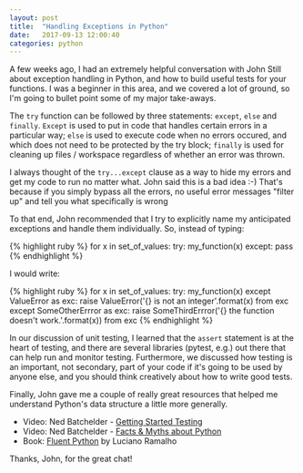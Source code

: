 ```yaml
---
layout: post
title:  "Handling Exceptions in Python"
date:   2017-09-13 12:00:40
categories: python
---
```


A  few weeks ago, I had an extremely helpful conversation with John Still about exception handling in Python, and how to build useful tests for your functions. I was a beginner in this area, and we covered a lot of ground, so I'm going to bullet point some of my major take-aways.

The `try` function can be followed by three statements: `except`, `else` and `finally`. `Except` is used to put in code that handles certain errors in a particular way; `else` is used to execute code when no errors occured, and which does not need to be protected by the try block; `finally` is used for cleaning up files / workspace regardless of whether an error was thrown.

I always thought of the `try...except` clause as a way to hide my errors and get my code to run no matter what. John said this is a bad idea :-) That's because if you simply bypass all the errors, no useful error messages "filter up" and tell you what specifically is wrong

To that end, John recommended that I try to explicitly name my anticipated exceptions and handle them individually. So, instead of typing:

{% highlight ruby %}
for x in set_of_values:
  try:
     my_function(x)
  except:
     pass
{% endhighlight %}

I would write:

{% highlight ruby %}
for x in set_of_values:
   try:
      my_function(x)
   except ValueError as exc:
      raise ValueError('{} is not an integer'.format(x) from exc
   except SomeOtherErrror as exc:
       raise SomeThirdErrror('{} the function doesn't work.'.format(x)) from exc
{% endhighlight %}

In our discussion of unit testing, I learned that the `assert` statement is at the heart of testing, and there are several libraries (pytest, e.g.) out there that can help run and monitor testing. Furthermore, we discussed how testing is an important, not secondary, part of your code if it's going to be used by anyone else, and you should think creatively about how to write good tests.

Finally, John gave me a couple of really great resources that helped me understand Python's data structure a little more generally.
- Video: Ned Batchelder - [Getting Started Testing](https://www.youtube.com/watch?v=FxSsnHeWQBY)
- Video: Ned Batchelder - [Facts & Myths about Python](https://www.youtube.com/watch?v=_AEJHKGk9ns)
- Book: [Fluent Python](http://1.droppdf.com/files/X06AR/fluent-python-2015-.pdf) by Luciano Ramalho

Thanks, John, for the great chat!